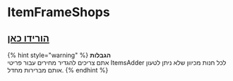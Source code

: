 # ItemFrameShops

## [הורידו כאן](https://www.spigotmc.org/resources/itemframeshops.4667/)

{% hint style="warning" %}
**הגבלות**\
אתם צריכים להגדיר מחירים עבור פריטי ItemsAdder לכל חנות מכיוון שלא ניתן לטעון אותם מברירות מחדל.
{% endhint %}
